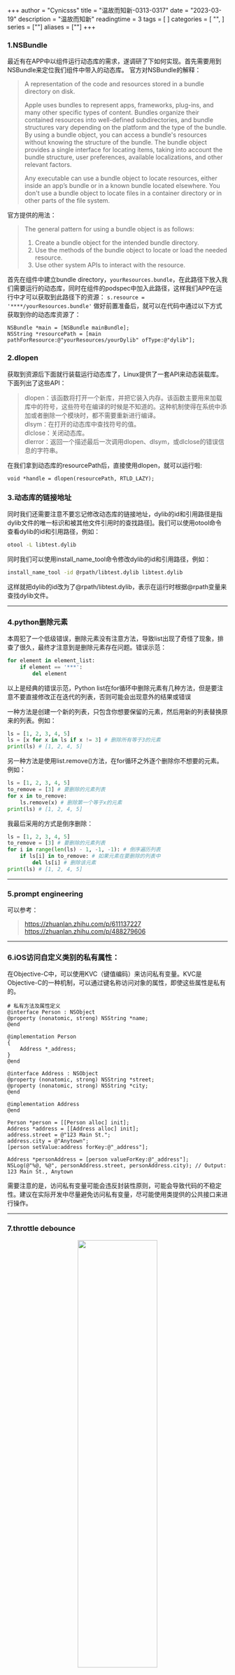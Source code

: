 +++
author = "Cynicsss"
title = "温故而知新-0313-0317"
date = "2023-03-19"
description = "温故而知新"
readingtime = 3
tags = [
]
categories = [
"",
]
series = [""]
aliases = [""]
+++

### 1.NSBundle
最近有在APP中以组件运行动态库的需求，遂调研了下如何实现。首先需要用到NSBundle来定位我们组件中带入的动态库。
官方对NSBundle的解释： 

>A representation of the code and resources stored in a bundle directory on disk. 
>
>Apple uses bundles to represent apps, frameworks, plug-ins, and many other specific types of content. Bundles organize their contained resources into well-defined subdirectories, and bundle structures vary depending on the platform and the type of the bundle. By using a bundle object, you can access a bundle's resources without knowing the structure of the bundle. The bundle object provides a single interface for locating items, taking into account the bundle structure, user preferences, available localizations, and other relevant factors.
>
>Any executable can use a bundle object to locate resources, either inside an app’s bundle or in a known bundle located elsewhere. You don't use a bundle object to locate files in a container directory or in other parts of the file system.

官方提供的用法：

>The general pattern for using a bundle object is as follows:
>1. Create a bundle object for the intended bundle directory.
>2. Use the methods of the bundle object to locate or load the needed resource.
>3. Use other system APIs to interact with the resource.

首先在组件中建立bundle directory，`yourResources.bundle`，在此路径下放入我们需要运行的动态库，同时在组件的podspec中加入此路径，这样我们APP在运行中才可以获取到此路径下的资源： 
`s.resource = '****/yourResources.bundle'` 
做好前置准备后，就可以在代码中通过以下方式获取到你的动态库资源了：
```objc
NSBundle *main = [NSBundle mainBundle];
NSString *resourcePath = [main pathForResource:@"yourResources/yourDylib" ofType:@"dylib"];
```


### 2.dlopen
获取到资源后下面就行装载运行动态库了，Linux提供了一套API来动态装载库。下面列出了这些API：

>dlopen：该函数将打开一个新库，并把它装入内存。该函数主要用来加载库中的符号，这些符号在编译的时候是不知道的。这种机制使得在系统中添加或者删除一个模块时，都不需要重新进行编译。  
>dlsym：在打开的动态库中查找符号的值。  
>dlclose：关闭动态库。  
>dlerror：返回一个描述最后一次调用dlopen、dlsym，或dlclose的错误信息的字符串。

在我们拿到动态库的resourcePath后，直接使用dlopen，就可以运行啦: 
````objc
void *handle = dlopen(resourcePath, RTLD_LAZY);
````

### 3.动态库的链接地址
同时我们还需要注意不要忘记修改动态库的链接地址，dylib的id和引用路径是指dylib文件的唯一标识和被其他文件引用时的查找路径]。我们可以使用otool命令查看dylib的id和引用路径，例如：

```bash
otool -L libtest.dylib
```

同时我们可以使用install_name_tool命令修改dylib的id和引用路径，例如：

```bash
install_name_tool -id @rpath/libtest.dylib libtest.dylib
```

这样就把dylib的id改为了@rpath/libtest.dylib，表示在运行时根据@rpath变量来查找dylib文件。


---

### 4.python删除元素
本周犯了一个低级错误，删除元素没有注意方法，导致list出现了奇怪了现象，排查了很久，最终才注意到是删除元素存在问题。错误示范：
```python
for element in element_list:
	if element == '***':
		del element
```
以上是经典的错误示范，Python list在for循环中删除元素有几种方法，但是要注意不要直接修改正在迭代的列表，否则可能会出现意外的结果或错误

一种方法是创建一个新的列表，只包含你想要保留的元素，然后用新的列表替换原来的列表。例如：

```python
ls = [1, 2, 3, 4, 5]
ls = [x for x in ls if x != 3] # 删除所有等于3的元素
print(ls) # [1, 2, 4, 5]
```

另一种方法是使用list.remove()方法，在for循环之外逐个删除你不想要的元素。例如：

```python
ls = [1, 2, 3, 4, 5]
to_remove = [3] # 要删除的元素列表
for x in to_remove:
    ls.remove(x) # 删除第一个等于x的元素
print(ls) # [1, 2, 4, 5]
```

我最后采用的方式是倒序删除：

```python
ls = [1, 2, 3, 4, 5]
to_remove = [3] # 要删除的元素列表
for i in range(len(ls) - 1, -1, -1): # 倒序遍历列表
    if ls[i] in to_remove: # 如果元素在要删除的列表中
        del ls[i] # 删除该元素
print(ls) # [1, 2, 4, 5]
```

---

### 5.prompt engineering
可以参考：
>https://zhuanlan.zhihu.com/p/611137227  
>https://zhuanlan.zhihu.com/p/488279606

---

### 6.iOS访问自定义类别的私有属性：
在Objective-C中，可以使用KVC（键值编码）来访问私有变量。KVC是Objective-C的一种机制，可以通过键名称访问对象的属性，即使这些属性是私有的。
```objc
# 私有方法及属性定义
@interface Person : NSObject
@property (nonatomic, strong) NSString *name;
@end

@implementation Person
{
    Address *_address;
}
@end

@interface Address : NSObject
@property (nonatomic, strong) NSString *street;
@property (nonatomic, strong) NSString *city;
@end

@implementation Address
@end

```

```objc
Person *person = [[Person alloc] init];
Address *address = [[Address alloc] init];
address.street = @"123 Main St.";
address.city = @"Anytown";
[person setValue:address forKey:@"_address"];

Address *personAddress = [person valueForKey:@"_address"];
NSLog(@"%@, %@", personAddress.street, personAddress.city); // Output: 123 Main St., Anytown

```

需要注意的是，访问私有变量可能会违反封装性原则，可能会导致代码的不稳定性。建议在实际开发中尽量避免访问私有变量，尽可能使用类提供的公共接口来进行操作。

---

### 7.throttle debounce
<center><img src="/images/Pasted%20image%2020230319145329.png" width="60%" height="50%" /></center>
lodash 提供了`debounce`和`throttle`两个方法。文档上是这么描述这两个方法的：

-   throttle **创建一个节流函数**，在 `wait` 毫秒内最多执行 `func` 一次；
-   debounce **创建一个防抖函数**，该函数会从上一次被调用后，延迟 `wait` 毫秒后调用 `func` 。

可以通过下图理解两个函数及一些参数的作用：
<center><img src="/images/Pasted%20image%2020230319145652.png" width="60%" height="50%" /></center>
可以把throttle看作是地铁，debounce看作是电梯，throttle的不管上了多少人，什么时候上的，时间一到就按时发车。debounce就像电梯，第一个人进去以后，如果在10s（假设值）内有人进来，电梯又要等10s才关门，以次类推。直到电梯装满，人们都主动等下一趟了，电梯才会关门。

